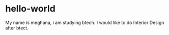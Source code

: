 # hello-world
My name is meghana, i am studying btech.
I would like to do Interior Design after btect.
